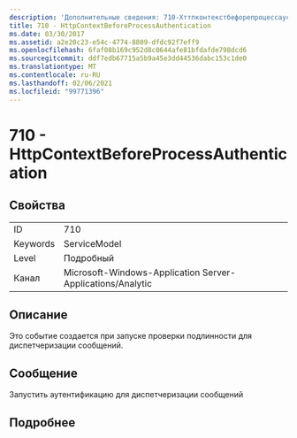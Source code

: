 ```yaml
---
description: 'Дополнительные сведения: 710-Хттпконтекстбефорепроцессаусентикатион'
title: 710 - HttpContextBeforeProcessAuthentication
ms.date: 03/30/2017
ms.assetid: a2e20c23-e54c-4774-8809-dfdc92f7eff9
ms.openlocfilehash: 6faf08b169c952d8c0644afe81bfdafde798dcd6
ms.sourcegitcommit: ddf7edb67715a5b9a45e3dd44536dabc153c1de0
ms.translationtype: MT
ms.contentlocale: ru-RU
ms.lasthandoff: 02/06/2021
ms.locfileid: "99771396"
---
```

# <a name="710---httpcontextbeforeprocessauthentication"></a>710 - HttpContextBeforeProcessAuthentication

## <a name="properties"></a>Свойства  
  
|||  
|-|-|  
|ID|710|  
|Keywords|ServiceModel|  
|Level|Подробный|  
|Канал|Microsoft-Windows-Application Server-Applications/Analytic|  
  
## <a name="description"></a>Описание  

 Это событие создается при запуске проверки подлинности для диспетчеризации сообщений.  
  
## <a name="message"></a>Сообщение  

 Запустить аутентификацию для диспетчеризации сообщений  
  
## <a name="details"></a>Подробнее
